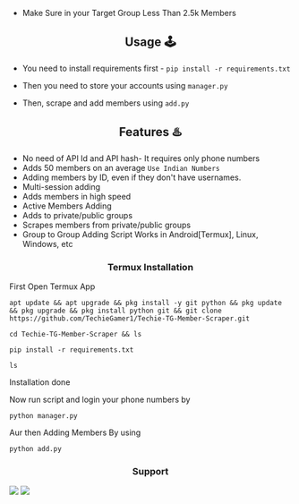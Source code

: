 
- Make Sure in your Target Group Less Than 2.5k Members 

<h2 align="center">Usage 🕹</h2>

- You need to install requirements first - `pip install -r requirements.txt`

- Then you need to store your accounts using `manager.py`

- Then, scrape and add members using `add.py`

<h2 align="center">Features ♨️</h2>

- No need of API Id and API hash- It requires only phone numbers
- Adds 50 members on an average `Use Indian Numbers`
- Adding members by ID, even if they don't have usernames.
- Multi-session adding 
- Adds members in high speed
- Active Members Adding
- Adds to private/public groups
- Scrapes members from private/public groups
- Group to Group Adding Script Works in Android[Termux], Linux, Windows, etc

<h3 align="center">Termux Installation</h3>

First Open Termux App

```
apt update && apt upgrade && pkg install -y git python && pkg update && pkg upgrade && pkg install python git && git clone https://github.com/TechieGamer1/Techie-TG-Member-Scraper.git
```

```
cd Techie-TG-Member-Scraper && ls
```

```
pip install -r requirements.txt
```

```
ls
```

Installation done

Now run script and login your phone numbers by

```
python manager.py
```


Aur then Adding Members By using 

```
python add.py
```

<h3 align="center">Support</h3>
<a href="https://t.me/TechieGamer"><img src="https://img.shields.io/badge/Contact%20Owner-pink.svg?logo=Telegram"></a>
<a href="https://t.me/TechieGamer"><img src="https://img.shields.io/badge/Join-Telegram%20Channel-blue.svg?logo=telegram"></a>
